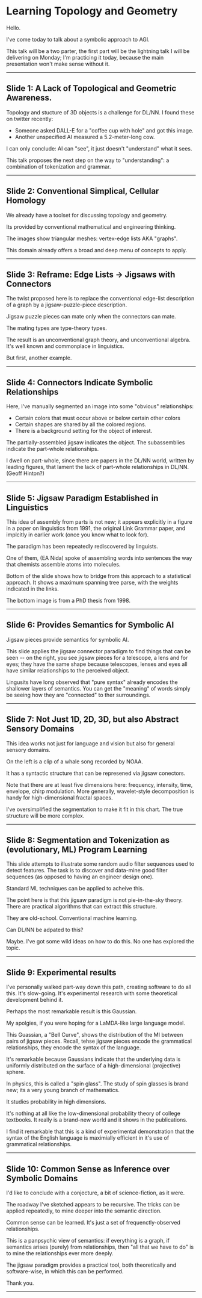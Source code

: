 

# Learning Topology and Geometry

Hello.

I've come today to talk about a symbolic approach to AGI.

This talk will be a two parter, the first part will be the lightning
talk I will be delivering on Monday; I'm practicing it today, because
the main presentation won't make sense without it.

---------------

## Slide 1: A Lack of Topological and Geometric Awareness.

Topology and stucture of 3D objects is a challenge for DL/NN.
I found these on twitter recently:

* Someone asked DALL-E for a "coffee cup with hole" and got this image.
* Another unspecified AI measured a 5.2-meter-long cow.

I can only conclude: AI can "see", it just doesn't "understand"
what it sees.

This talk proposes the next step on the way to "understanding":
a combination of tokenization and grammar.

---------------

## Slide 2: Conventional Simplical, Cellular Homology

We already have a toolset for discussing topology and geometry.

Its provided by conventional mathematical and engineering thinking.

The images show triangular meshes: vertex-edge lists AKA "graphs".

This domain already offers a broad and deep menu of concepts to apply.

---------------

## Slide 3: Reframe: Edge Lists -> Jigsaws with Connectors

The twist proposed here is to replace the conventional edge-list
description of a graph by a jigsaw-puzzle-piece description.

Jigsaw puzzle pieces can mate only when the connectors can mate.

The mating types are type-theory types.

The result is an unconventional graph theory, and unconventional
algebra.  It's well known and commonplace in linguistics.

But first, another example.

---------------

## Slide 4: Connectors Indicate Symbolic Relationships

Here, I've manually segmented an image into some "obvious"
relationships:

* Certain colors that must occur above or below certain other colors
* Certain shapes are shared by all the colored regions.
* There is a background setting for the object of interest.

The partially-assembled jigsaw indicates the object. The subassemblies
indicate the part-whole relationships.

I dwell on part-whole, since there are papers in the DL/NN world,
written by leading figures, that lament the lack of part-whole
relationships in DL/NN.  (Geoff Hinton?)

---------------

## Slide 5: Jigsaw Paradigm Established in Linguistics

This idea of assembly from parts is not new; it appears explicitly in a
figure in a paper on linguistics from 1991, the original Link Grammar
paper, and implcitly in earlier work (once you know what to look for).

The paradigm has been repeatedly rediscovered by linguists.

One of them, (EA Nida) spoke of assembling words into sentences
the way that chemists assemble atoms into molecules.

Bottom of the slide shows how to bridge from this approach to a
statistical approach.  It shows a maximum spanning tree parse,
with the weights indicated in the links.

The bottom image is from a PhD thesis from 1998.

---------------

## Slide 6:  Provides Semantics for Symbolic AI

Jigsaw pieces provide semantics for symbolic AI.

This slide applies the jigsaw connector paradigm to find things
that can be seen -- on the right, you see jigsaw pieces for a telescope,
a lens and for eyes; they have the same shape because telescopes,
lenses and eyes all have similar relationships to the perceived object.

Lingusits have long observed that "pure syntax" already encodes the
shallower layers of semantics.  You can get the "meaning" of words
simply be seeing how they are "connected" to ther surroundings.

---------------

## Slide 7: Not Just 1D, 2D, 3D, but also Abstract Sensory Domains

This idea works not just for language and vision but also
for general sensory domains.

On the left is a clip of a whale song recorded by NOAA.

It has a syntactic structure that can be represened via jigsaw
conectors.

Note that there are at least five dimensions here:
frequency, intensity, time, envelope, chirp modulation.
More generally, wavelet-style decomposition is handy for
high-dimensional fractal spaces.

I've oversimplified the segmentation to make it fit in this chart.
The true structure will be more complex.

---------------

## Slide 8: Segmentation and Tokenization as (evolutionary, ML) Program Learning

This slide attempts to illustrate some random audio filter sequences
used to detect features.  The task is to discover and data-mine good
filter sequences (as opposed to having an engineer design one).

Standard ML techniques can be applied to acheive this.

The point here is that this jigsaw paradigm is not pie-in-the-sky
theory.  There are practical algorithms that can extract this structure.

They are old-school. Conventional machine learning.

Can DL/NN be adpated to this?

Maybe. I've got some wild ideas on how to do this.  No one has
explored the topic.

---------------

## Slide 9: Experimental results

I've personally walked part-way down this path, creating software to do
all this. It's slow-going.  It's experimental research with some
theoretical development behind it.

Perhaps the most remarkable result is this Gaussian.

My apolgies, if you were hoping for a LaMDA-like large language model.

This Guassian, a "Bell Curve", shows the distribution of the MI
between pairs of jigsaw pieces. Recall, tehse jigsaw pieces encode the
grammatical relationships, they encode the syntax of the language.

It's remarkable because Gaussians indicate that the underlying data is
uniformly distributed on the surface of a high-dimensional
(projective) sphere.

In physics, this is called a "spin glass".  The study of spin glasses
is brand new; its a very young branch of mathematics.

It studies probability in high dimensions.

It's nothing at all like the low-dimensional probability theory of
college textbooks. It really is a brand-new world and it shows in
the publications.

I find it remarkable that this is a kind of experimental demonstration
that the syntax of the English language is maximially efficient in it's use of
grammatical relationships.

---------------

## Slide 10: Common Sense as Inference over Symbolic Domains

I'd like to conclude with a conjecture, a bit of science-fiction,
as it were.

The roadway I've sketched appears to be recursive. The tricks can be
applied repeatedly, to mine deeper into the semantic direction.

Common sense can be learned. It's just a set of frequenctly-observed
relationships.

This is a panpsychic view of semantics: if everything is a graph,
if semantics arises (purely) from relationships, then "all that we have
to do" is to mine the relationships ever more deeply.

The jigsaw paradigm provides a practical tool, both theoretically and
software-wise, in which this can be performed.

Thank you.

---------------
